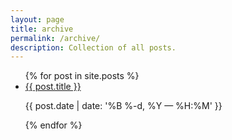 ```yaml
---
layout: page
title: archive
permalink: /archive/
description: Collection of all posts.
---
```


<ul class="post-list">
    {% for post in site.posts %}
    <li>
        <a href="{{ post.url | prepend: site.baseurl }}">{{ post.title }}</a>
        <p class="post-meta">{{ post.date | date: '%B %-d, %Y — %H:%M' }}</p>
    </li>
    {% endfor %}
</ul>